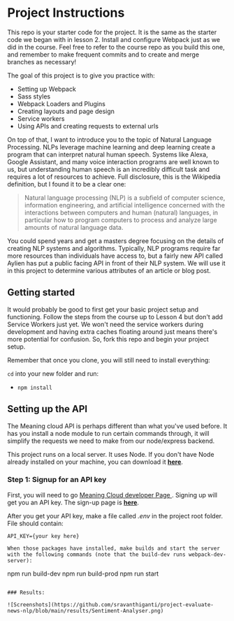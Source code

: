 # Project Instructions

This repo is your starter code for the project. It is the same as the starter code we began with in lesson 2. Install and configure Webpack just as we did in the course. Feel free to refer to the course repo as you build this one, and remember to make frequent commits and to create and merge branches as necessary!

The goal of this project is to give you practice with:
- Setting up Webpack
- Sass styles
- Webpack Loaders and Plugins
- Creating layouts and page design
- Service workers
- Using APIs and creating requests to external urls

On top of that, I want to introduce you to the topic of Natural Language Processing. NLPs leverage machine learning and deep learning create a program that can interpret natural human speech. Systems like Alexa, Google Assistant, and many voice interaction programs are well known to us, but understanding human speech is an incredibly difficult task and requires a lot of resources to achieve. Full disclosure, this is the Wikipedia definition, but I found it to be a clear one:

> Natural language processing (NLP) is a subfield of computer science, information engineering, and artificial intelligence
concerned with the interactions between computers and human (natural) languages, in particular how to program computers to
process and analyze large amounts of natural language data.

You could spend years and get a masters degree focusing on the details of creating NLP systems and algorithms. Typically, NLP programs require far more resources than individuals have access to, but a fairly new API called Aylien has put a public facing API in front of their NLP system. We will use it in this project to determine various attributes of an article or blog post.

## Getting started

It would probably be good to first get your basic project setup and functioning. Follow the steps from the course up to Lesson 4 but don't add Service Workers just yet. We won't need the service workers during development and having extra caches floating around just means there's more potential for confusion. So, fork this repo and begin your project setup.

Remember that once you clone, you will still need to install everything:

`cd` into your new folder and run:
- `npm install`

## Setting up the API

The  Meaning cloud API is perhaps different than what you've used before. It has you install a node module to run certain commands through, it will simplify the requests we need to make from our node/express backend.

This project runs on a local server. It uses Node. If you don't have Node already installed on your machine, you can download it [**here**](https://nodejs.org/en/download/).

### Step 1: Signup for an API key
First, you will need to go [Meaning Cloud developer Page ](https://www.meaningcloud.com/developer/login). Signing up will get you an API key. The sign-up page is [**here**](https://www.meaningcloud.com/developer/create-account).

After you get your API key, make a file called *.env* in the project root folder. File should contain:

```
API_KEY={your key here}
```

```
When those packages have installed, make builds and start the server with the following commands (note that the build-dev runs webpack-dev-server):

```
npm run build-dev
npm run build-prod
npm run start
```

### Results:

![Screenshots](https://github.com/sravanthiganti/project-evaluate-news-nlp/blob/main/results/Sentiment-Analyser.png)


